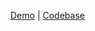 [Demo](https://romanovaleksander.github.io/frogger-game/) | [Codebase](https://github.com/RomanovAleksander/frogger-game)
